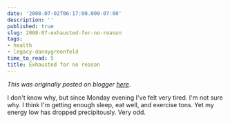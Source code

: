 ```yaml
---
date: '2008-07-02T06:17:00.000-07:00'
description: ''
published: true
slug: 2008-07-exhausted-for-no-reason
tags:
- health
- legacy-dannygreenfeld
time_to_read: 5
title: Exhausted for no reason
---
```


*This was originally posted on blogger [here](https://dannygreenfeld.blogspot.com/2008/07/exhausted-for-no-reason.html)*.

I don't know why, but since Monday evening I've felt very tired.  I'm not sure why.  I think I'm getting enough sleep, eat well, and exercise tons.  Yet my energy low has dropped precipitously.  Very odd.